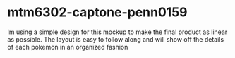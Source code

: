 # mtm6302-captone-penn0159

Im using a simple design for this mockup to make the final product as linear as possible.
The layout is easy to follow along and will show off the details of each pokemon in an organized fashion
